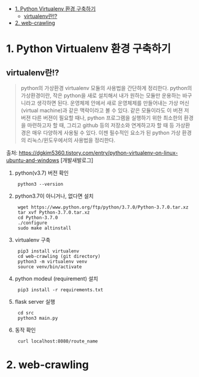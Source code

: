 
<!-- TOC -->

- [1. Python Virtualenv 환경 구축하기](#1-python-virtualenv-%ed%99%98%ea%b2%bd-%ea%b5%ac%ec%b6%95%ed%95%98%ea%b8%b0)
  - [virtualenv란!?](#virtualenv%eb%9e%80)
- [2. web-crawling](#2-web-crawling)
# 1. Python Virtualenv 환경 구축하기
## virtualenv란!?
> python의 가상환경 virtualenv 모듈의 사용법을 간단하게 정리한다. python의 가상환경이란, 작은 python을 새로 설치해서 내가 원하는 모듈만 운용하는 바구니라고 생각하면 된다. 운영체제 안에서 새로 운영체제를 만들어내는 가상 머신(virtual machine)과 같은 맥락이라고 볼 수 있다. 같은 모듈이라도 이 버젼 저 버젼 다른 버젼이 필요할 때나, python 프로그램을 실행하기 위한 최소한의 환경을 마련하고자 할 때, 그리고 github 등의 저장소와 연계하고자 할 때 등 가상환경은 매우 다양하게 사용될 수 있다. 이젠 필수적인 요소가 된 python 가상 환경의 리눅스/윈도우에서의 사용법을 정리한다.

출처: https://dgkim5360.tistory.com/entry/python-virtualenv-on-linux-ubuntu-and-windows [개발새발로그]

1. python(v3.7) 버전 확인

        python3 --version

2. python3.7이 아니거나, 없다면 설치
		
        wget https://www.python.org/ftp/python/3.7.0/Python-3.7.0.tar.xz
        tar xvf Python-3.7.0.tar.xz
        cd Python-3.7.0
        ./configure
        sudo make altinstall

3. virtualenv 구축

        pip3 install virtualenv
        cd web-crawling (git directory)
        python3 -m virtualenv venv
        source venv/bin/activate

4. python modeul (requirement) 설치

        pip3 install -r requirements.txt

5. flask server 실행

        cd src
        python3 main.py

6. 동작 확인

        curl localhost:8080/route_name


# 2. web-crawling
